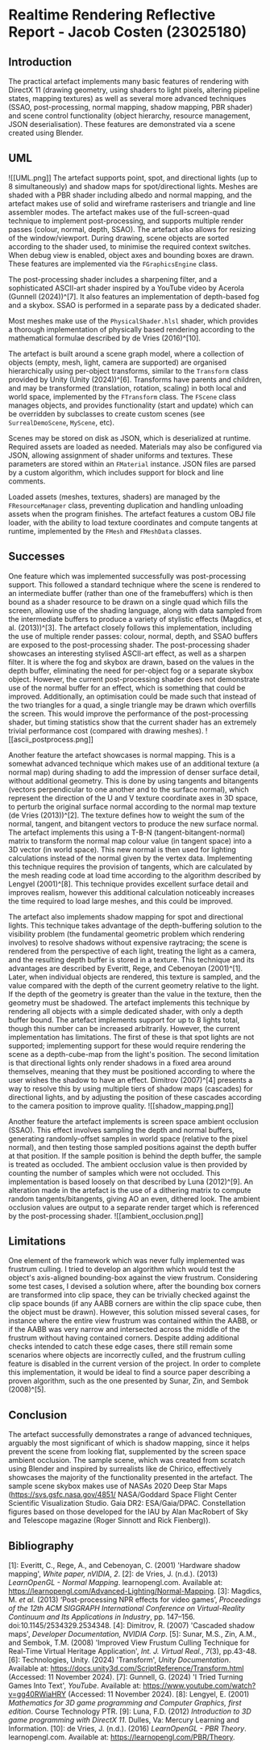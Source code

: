 # Realtime Rendering Reflective Report - Jacob Costen (23025180)
## Introduction
The practical artefact implements many basic features of rendering with DirectX 11 (drawing geometry, using shaders to light pixels, altering pipeline states, mapping textures) as well as several more advanced techniques (SSAO, post-processing, normal mapping, shadow mapping, PBR shader) and scene control functionality (object hierarchy, resource management, JSON deserialisation). These features are demonstrated via a scene created using Blender.
## UML
![[UML.png]]
The artefact supports point, spot, and directional lights (up to 8 simultaneously) and shadow maps for spot/directional lights. Meshes are shaded with a PBR shader including albedo and normal mapping, and the artefact makes use of solid and wireframe rasterisers and triangle and line assembler modes. The artefact makes use of the full-screen-quad technique to implement post-processing, and supports multiple render passes (colour, normal, depth, SSAO). The artefact also allows for resizing of the window/viewport. During drawing, scene objects are sorted according to the shader used, to minimise the required context switches. When debug view is enabled, object axes and bounding boxes are drawn. These features are implemented via the `FGraphicsEngine` class.

The post-processing shader includes a sharpening filter, and a sophisticated ASCII-art shader inspired by a YouTube video by Acerola (Gunnell (2024))^[7]. It also features an implementation of depth-based fog and a skybox. SSAO is performed in a separate pass by a dedicated shader.

Most meshes make use of the `PhysicalShader.hlsl` shader, which provides a thorough implementation of physically based rendering according to the mathematical formulae described by de Vries (2016)^[10].

The artefact is built around a scene graph model, where a collection of objects (empty, mesh, light, camera are supported) are organised hierarchically using per-object transforms, similar to the `Transform` class provided by Unity (Unity (2024))^[6]. Transforms have parents and children, and may be transformed (translation, rotation, scaling) in both local and world space, implemented by the `FTransform` class. The `FScene` class manages objects, and provides functionality (start and update) which can be overridden by subclasses to create custom scenes (see `SurrealDemoScene`, `MyScene`, etc).

Scenes may be stored on disk as JSON, which is deserialized at runtime. Required assets are loaded as needed. Materials may also be configured via JSON, allowing assignment of shader uniforms and textures. These parameters are stored within an `FMaterial` instance. JSON files are parsed by a custom algorithm, which includes support for block and line comments.

Loaded assets (meshes, textures, shaders) are managed by the `FResourceManager` class, preventing duplication and handling unloading assets when the program finishes. The artefact features a custom OBJ file loader, with the ability to load texture coordinates and compute tangents at runtime, implemented by the `FMesh` and `FMeshData` classes.
## Successes
One feature which was implemented successfully was post-processing support. This followed a standard technique where the scene is rendered to an intermediate buffer (rather than one of the framebuffers) which is then bound as a shader resource to be drawn on a single quad which fills the screen, allowing use of the shading language, along with data sampled from the intermediate buffers to produce a variety of stylistic effects (Magdics, et al. (2013))^[3]. The artefact closely follows this implementation, including the use of multiple render passes: colour, normal, depth, and SSAO buffers are exposed to the post-processing shader. The post-processing shader showcases an interesting stylised ASCII-art effect, as well as a sharpen filter. It is where the fog and skybox are drawn, based on the values in the depth buffer, eliminating the need for per-object fog or a separate skybox object. However, the current post-processing shader does not demonstrate use of the normal buffer for an effect, which is something that could be improved. Additionally, an optimisation could be made such that instead of the two triangles for a quad, a single triangle may be drawn which overfills the screen. This would improve the performance of the post-processing shader, but timing statistics show that the current shader has an extremely trivial performance cost (compared with drawing meshes).
![[ascii_postprocess.png]]

Another feature the artefact showcases is normal mapping. This is a somewhat advanced technique which makes use of an additional texture (a normal map) during shading to add the impression of denser surface detail, without additional geometry. This is done by using tangents and bitangents (vectors perpendicular to one another and to the surface normal), which represent the direction of the U and V texture coordinate axes in 3D space, to perturb the original surface normal according to the normal map texture (de Vries (2013))^[2]. The texture defines how to weight the sum of the normal, tangent, and bitangent vectors to produce the new surface normal. The artefact implements this using a T-B-N (tangent-bitangent-normal) matrix to transform the normal map colour value (in tangent space) into a 3D vector (in world space). This new normal is then used for lighting calculations instead of the normal given by the vertex data. Implementing this technique requires the provision of tangents, which are calculated by the mesh reading code at load time according to the algorithm described by Lengyel (2001)^[8]. This technique provides excellent surface detail and improves realism, however this additional calculation noticeably increases the time required to load large meshes, and this could be improved.

The artefact also implements shadow mapping for spot and directional lights. This technique takes advantage of the depth-buffering solution to the visibility problem (the fundamental geometric problem which rendering involves) to resolve shadows without expensive raytracing; the scene is rendered from the perspective of each light, treating the light as a camera, and the resulting depth buffer is stored in a texture. This technique and its advantages are described by Everitt, Rege, and Cebenoyan (2001)^[1]. Later, when individual objects are rendered, this texture is sampled, and the value compared with the depth of the current geometry relative to the light. If the depth of the geometry is greater than the value in the texture, then the geometry must be shadowed. The artefact implements this technique by rendering all objects with a simple dedicated shader, with only a depth buffer bound. The artefact implements support for up to 8 lights total, though this number can be increased arbitrarily. However, the current implementation has limitations. The first of these is that spot lights are not supported; implementing support for these would require rendering the scene as a depth-cube-map from the light's position. The second limitation is that directional lights only render shadows in a fixed area around themselves, meaning that they must be positioned according to where the user wishes the shadow to have an effect. Dimitrov (2007)^[4] presents a way to resolve this by using multiple tiers of shadow maps (cascades) for directional lights, and by adjusting the position of these cascades according to the camera position to improve quality.
![[shadow_mapping.png]]

Another feature the artefact implements is screen space ambient occlusion (SSAO). This effect involves sampling the depth and normal buffers, generating randomly-offset samples in world space (relative to the pixel normal), and then testing those sampled positions against the depth buffer at that position. If the sample position is behind the depth buffer, the sample is treated as occluded. The ambient occlusion value is then provided by counting the number of samples which were not occluded. This implementation is based loosely on that described by Luna (2012)^[9]. An alteration made in the artefact is the use of a dithering matrix to compute random tangents/bitangents, giving AO an even, dithered look. The ambient occlusion values are output to a separate render target which is referenced by the post-processing shader.
![[ambient_occlusion.png]]
## Limitations
One element of the framework which was never fully implemented was frustrum culling. I tried to develop an algorithm which would test the object's axis-aligned bounding-box against the view frustrum. Considering some test cases, I devised a solution where, after the bounding box corners are transformed into clip space, they can be trivially checked against the clip space bounds (if any AABB corners are within the clip space cube, then the object must be drawn). However, this solution missed several cases, for instance where the entire view frustrum was contained within the AABB, or if the AABB was very narrow and intersected across the middle of the frustrum without having contained corners. Despite adding additional checks intended to catch these edge cases, there still remain some scenarios where objects are incorrectly culled, and the frustrum culling feature is disabled in the current version of the project. In order to complete this implementation, it would be ideal to find a source paper describing a proven algorithm, such as the one presented by Sunar, Zin, and Sembok (2008)^[5].
## Conclusion
The artefact successfully demonstrates a range of advanced techniques, arguably the most significant of which is shadow mapping, since it helps prevent the scene from looking flat, supplemented by the screen space ambient occlusion. The sample scene, which was created from scratch using Blender and inspired by surrealists like de Chirico, effectively showcases the majority of the functionality presented in the artefact. The sample scene skybox makes use of NASAs 2020 Deep Star Maps (https://svs.gsfc.nasa.gov/4851/ NASA/Goddard Space Flight Center Scientific Visualization Studio. Gaia DR2: ESA/Gaia/DPAC. Constellation figures based on those developed for the IAU by Alan MacRobert of Sky and Telescope magazine (Roger Sinnott and Rick Fienberg)).

## Bibliography
[1]: Everitt, C., Rege, A., and Cebenoyan, C. (2001) 'Hardware shadow mapping', _White paper, nVIDIA_, _2_.
[2]: de Vries, J. (n.d.). (2013) _LearnOpenGL - Normal Mapping_. learnopengl.com. Available at: https://learnopengl.com/Advanced-Lighting/Normal-Mapping.
[3]: Magdics, M. _et al._ (2013) ‘Post-processing NPR effects for video games’, _Proceedings of the 12th ACM SIGGRAPH International Conference on Virtual-Reality Continuum and Its Applications in Industry_, pp. 147–156. doi:10.1145/2534329.2534348.
[4]: Dimitrov, R. (2007) 'Cascaded shadow maps', _Developer Documentation, NVIDIA Corp_.
[5]: Sunar, M.S., Zin, A.M., and Sembok, T.M. (2008) 'Improved View Frustum Culling Technique for Real-Time Virtual Heritage Application', _Int. J. Virtual Real._, _7_(3), pp.43-48.
[6]: Technologies, Unity. (2024) 'Transform', _Unity Documentation_. Available at: https://docs.unity3d.com/ScriptReference/Transform.html (Accessed: 11 November 2024).
[7]: Gunnell, G. (2024) 'I Tried Turning Games Into Text', _YouTube_. Available at: https://www.youtube.com/watch?v=gg40RWiaHRY (Accessed: 11 November 2024).
[8]: Lengyel, E. (2001) _Mathematics for 3D game programming and Computer Graphics, first edition_. Course Technology PTR.
[9]: Luna, F.D. (2012) _Introduction to 3D game programming with DirectX 11_. Dulles, Va: Mercury Learning and Information.
[10]: de Vries, J. (n.d.). (2016) _LearnOpenGL - PBR Theory_. learnopengl.com. Available at: https://learnopengl.com/PBR/Theory.